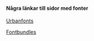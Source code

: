 #### Några länkar till sidor med fonter

[Urbanfonts](https://www.urbanfonts.com/)

[Fontbundles](https://fontbundles.net/free-fonts)

